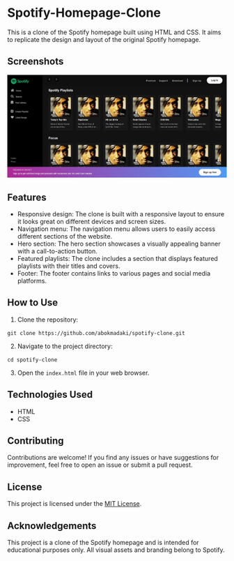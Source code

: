 # Spotify-Homepage-Clone

This is a clone of the Spotify homepage built using HTML and CSS. It aims to replicate the design and layout of the original Spotify homepage.

## Screenshots
<img src="https://github.com/abokmadaki/Spotify-Homepage-Clone/blob/main/Spotify Homepage.jpg">

## Features

- Responsive design: The clone is built with a responsive layout to ensure it looks great on different devices and screen sizes.
- Navigation menu: The navigation menu allows users to easily access different sections of the website.
- Hero section: The hero section showcases a visually appealing banner with a call-to-action button.
- Featured playlists: The clone includes a section that displays featured playlists with their titles and covers.
- Footer: The footer contains links to various pages and social media platforms.

## How to Use

1. Clone the repository:

```shell
git clone https://github.com/abokmadaki/spotify-clone.git
```

2. Navigate to the project directory:

```shell
cd spotify-clone
```

3. Open the `index.html` file in your web browser.

## Technologies Used

- HTML
- CSS

## Contributing

Contributions are welcome! If you find any issues or have suggestions for improvement, feel free to open an issue or submit a pull request.

## License

This project is licensed under the [MIT License](LICENSE).

## Acknowledgements

This project is a clone of the Spotify homepage and is intended for educational purposes only. All visual assets and branding belong to Spotify.
